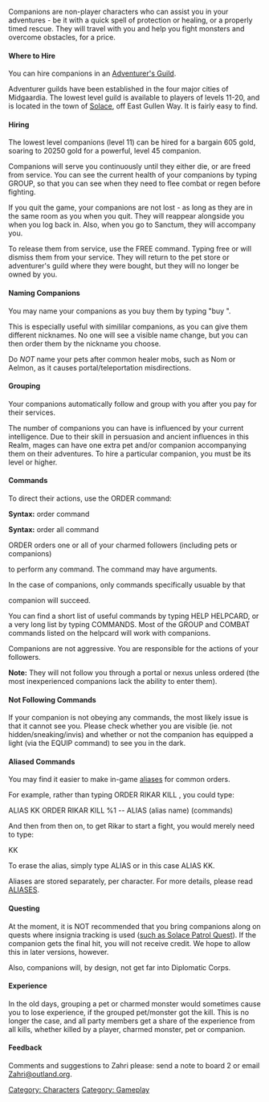 Companions are non-player characters who can assist you in your
adventures - be it with a quick spell of protection or healing, or a
properly timed rescue. They will travel with you and help you fight
monsters and overcome obstacles, for a price.

#### Where to Hire

You can hire companions in an [Adventurer's
Guild](Adventurer's_Guild "wikilink").

Adventurer guilds have been established in the four major cities of
Midgaardia. The lowest level guild is available to players of levels
11-20, and is located in the town of [Solace](Solace "wikilink"), off
East Gullen Way. It is fairly easy to find.

#### Hiring

The lowest level companions (level 11) can be hired for a bargain 605
gold, soaring to 20250 gold for a powerful, level 45 companion.

Companions will serve you continuously until they either die, or are
freed from service. You can see the current health of your companions by
typing GROUP, so that you can see when they need to flee combat or regen
before fighting.

If you quit the game, your companions are not lost - as long as they are
in the same room as you when you quit. They will reappear alongside you
when you log back in. Also, when you go to Sanctum, they will accompany
you.

To release them from service, use the FREE command. Typing free
<petmobtype> or <petname> will dismiss them from your service. They will
return to the pet store or adventurer's guild where they were bought,
but they will no longer be owned by you.

#### Naming Companions

You may name your companions as you buy them by typing "buy <companion>
<nickname>".

This is especially useful with simililar companions, as you can give
them different nicknames. No one will see a visible name change, but you
can then order them by the nickname you choose.

Do *NOT* name your pets after common healer mobs, such as Nom or Aelmon,
as it causes portal/teleportation misdirections.

#### Grouping

Your companions automatically follow and group with you after you pay
for their services.

The number of companions you can have is influenced by your current
intelligence. Due to their skill in persuasion and ancient influences in
this Realm, mages can have one extra pet and/or companion accompanying
them on their adventures. To hire a particular companion, you must be
its level or higher.

#### Commands

To direct their actions, use the ORDER command:

  
  
**Syntax:** order <character> command

**Syntax:** order all command

<!-- -->

  
  
ORDER orders one or all of your charmed followers (including pets or
companions)

to perform any command. The command may have arguments.

In the case of companions, only commands specifically usuable by that

companion will succeed.

You can find a short list of useful commands by typing HELP HELPCARD, or
a very long list by typing COMMANDS. Most of the GROUP and COMBAT
commands listed on the helpcard will work with companions.

Companions are not aggressive. You are responsible for the actions of
your followers.

**Note:** They will not follow you through a portal or nexus unless
ordered (the most inexperienced companions lack the ability to enter
them).

#### Not Following Commands

If your companion is not obeying any commands, the most likely issue is
that it cannot see you. Please check whether you are visible (ie. not
hidden/sneaking/invis) and whether or not the companion has equipped a
light (via the EQUIP command) to see you in the dark.

#### Aliased Commands

You may find it easier to make in-game [aliases](alias "wikilink") for
common orders.

For example, rather than typing ORDER RIKAR KILL <monster>, you could
type:

ALIAS KK ORDER RIKAR KILL %1 -- ALIAS (alias name) (commands)

And then from then on, to get Rikar to start a fight, you would merely
need to type:

KK <monster name>

To erase the alias, simply type ALIAS <alias name> or in this case ALIAS
KK.

Aliases are stored separately, per character. For more details, please
read [ALIASES](Alias "wikilink").

#### Questing

At the moment, it is NOT recommended that you bring companions along on
quests where insignia tracking is used ([such as Solace Patrol
Quest](such_as_Solace_Patrol_Quest "wikilink")). If the companion gets
the final hit, you will not receive credit. We hope to allow this in
later versions, however.

Also, companions will, by design, not get far into Diplomatic Corps.

#### Experience

In the old days, grouping a pet or charmed monster would sometimes cause
you to lose experience, if the grouped pet/monster got the kill. This is
no longer the case, and all party members get a share of the experience
from all kills, whether killed by a player, charmed monster, pet or
companion.

#### Feedback

Comments and suggestions to Zahri please: send a note to board 2 or
email Zahri@outland.org.

[Category: Characters](Category:_Characters "wikilink") [Category:
Gameplay](Category:_Gameplay "wikilink")
